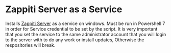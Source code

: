 # Zappiti Server as a Service

Installs [Zappiti Server](https://zappiti.uservoice.com/knowledgebase/articles/1873585--settings-how-to-choose-your-zappiti-server) as a service on windows. Must be run in Powershell 7 in order for Service credential to be set by the script. It is very important that you set the service to the same administrator account that you will login to the server with to do any work or install updates, Otherwise the respositories will break. 
